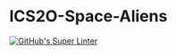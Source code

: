 # ICS2O-Space-Aliens
[![GitHub's Super Linter](https://github.com/KestrelBryce/ICS2O-Space-Aliens/actions/workflows/main.yml/badge.svg)](https://github.com/KestrelBryce/ICS2O-Space-Aliens/actions)